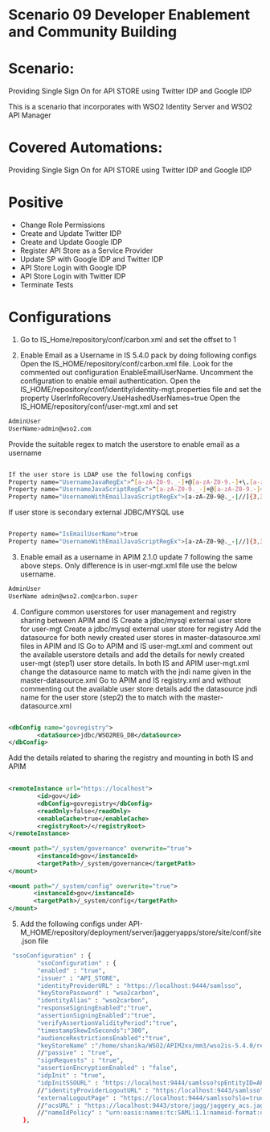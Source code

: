 # Scenario 09  Developer Enablement and Community Building


# Scenario:

Providing Single Sign On for API STORE using Twitter IDP and Google IDP

This is a scenario that incorporates with WSO2 Identity Server and WSO2 API Manager


# Covered Automations:

Providing Single Sign On for API STORE using Twitter IDP and Google IDP


# Positive  

- Change Role Permissions
- Create and Update Twitter IDP 
- Create and Update Google IDP
- Register API Store as a Service Provider
- Update SP with Google IDP and Twitter IDP
- API Store Login with Google IDP
- API Store Login with Twitter IDP
- Terminate Tests

# Configurations

1. Go to IS_Home/repository/conf/carbon.xml and set the offset to 1

2. Enable Email as a Username in IS 5.4.0 pack by doing following configs
Open the IS_HOME/repository/conf/carbon.xml file.
Look for the commented out configuration EnableEmailUserName. Uncomment the configuration to enable email authentication.
Open the IS_HOME/repository/conf/identity/identity-mgt.properties file and set the property UserInfoRecovery.UseHashedUserNames=true
Open the IS_HOME/repository/conf/user-mgt.xml and set 

```sh
AdminUser
UserName>admin@wso2.com

```

Provide the suitable regex to match the userstore to enable email as a username

```sh

If the user store is LDAP use the following configs 
Property name="UsernameJavaRegEx">^[a-zA-Z0-9._-]+@[a-zA-Z0-9.-]+\.[a-zA-Z]{2,4}$
Property name="UsernameJavaScriptRegEx">^[a-zA-Z0-9._-]+@[a-zA-Z0-9.-]+\.[a-zA-Z]{2,4}$
Property name="UsernameWithEmailJavaScriptRegEx">[a-zA-Z0-9@._-|//]{3,30}$

```

If user store is secondary external JDBC/MYSQL use

```sh

Property name="IsEmailUserName">true
Property name="UsernameWithEmailJavaScriptRegEx">[a-zA-Z0-9@._-|//]{3,30}$

```

3. Enable email as a username in APIM 2.1.0 update 7 following the same above steps. Only difference is in user-mgt.xml file use the below username.
```sh
AdminUser
UserName admin@wso2.com@carbon.super

```

4. Configure common userstores for user management and registry sharing between APIM and IS
Create a jdbc/mysql external user store for user-mgt
Create a jdbc/mysql external user store for registry
Add the datasource for both newly created user stores in master-datasource.xml files in APIM and IS
Go to APIM and IS user-mgt.xml and comment out the available userstore details and add the details for newly created user-mgt (step1) user store details. 
In both IS and APIM user-mgt.xml change the datasource name to match with the jndi name given in the master-datasource.xml 
Go to APIM and IS registry.xml and without commenting out the available user store details add the datasource jndi name for the user store (step2) the to match with the master-datasource.xml 

```xml

<dbConfig name="govregistry">
        <dataSource>jdbc/WSO2REG_DB</dataSource>
</dbConfig>

```

Add the details related to sharing the registry and mounting in both IS and APIM

```xml
  
<remoteInstance url="https://localhost">   
        <id>gov</id>
        <dbConfig>govregistry</dbConfig>
        <readOnly>false</readOnly>
        <enableCache>true</enableCache>
        <registryRoot>/</registryRoot>
</remoteInstance>
  
<mount path="/_system/governance" overwrite="true">
        <instanceId>gov</instanceId>
        <targetPath>/_system/governance</targetPath>
</mount>
  
<mount path="/_system/config" overwrite="true">
       <instanceId>gov</instanceId>
       <targetPath>/_system/config</targetPath>
</mount>
```

5. Add the following configs under  API-M_HOME/repository/deployment/server/jaggeryapps/store/site/conf/site.json file

```sh
 "ssoConfiguration" : {
        "ssoConfiguration" : {
        "enabled" : "true",
        "issuer" : "API_STORE",
        "identityProviderURL" : "https://localhost:9444/samlsso",
        "keyStorePassword" : "wso2carbon",
        "identityAlias" : "wso2carbon",
        "responseSigningEnabled":"true",
        "assertionSigningEnabled":"true",
        "verifyAssertionValidityPeriod":"true",
        "timestampSkewInSeconds":"300",
        "audienceRestrictionsEnabled":"true",
        "keyStoreName" :"/home/shanika/WSO2/APIM2xx/mm3/wso2is-5.4.0/repository/resources/security/wso2carbon.jks",
        //"passive" : "true",
        "signRequests" : "true",
        "assertionEncryptionEnabled" : "false",
        "idpInit" : "true",
        "idpInitSSOURL" : "https://localhost:9444/samlsso?spEntityID=API_STORE",
        //"identityProviderLogoutURL" : "https:/localhost:9443/samlsso",
        "externalLogoutPage" : "https://localhost:9444/samlsso?slo=true"
        //"acsURL" : "https://localhost:9443/store/jagg/jaggery_acs.jag", //In passive or request signing mode, use only if default Assertion Consumer Service URL needs to be overidden
        //"nameIdPolicy" : "urn:oasis:names:tc:SAML:1.1:nameid-format:unspecified" //If not specified, 'urn:oasis:names:tc:SAML:1.1:nameid-format:unspecified' will be used
    },
```
